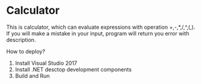 # Calculator
This is calculator, which can evaluate expressions with operation +,-,*,/,^,(,). If you will make a mistake in your input, program will return you error with description.

How to deploy?
1. Install Visual Studio 2017
2. Install .NET desctop development components
3. Build and Run
